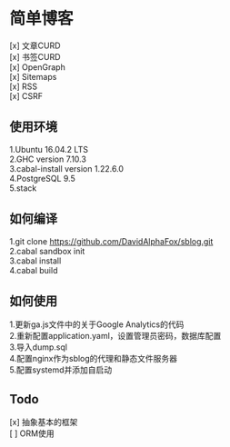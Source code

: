 简单博客
===
 [x] 文章CURD   
 [x] 书签CURD   
 [x] OpenGraph    
 [x] Sitemaps   
 [x] RSS  
 [x] CSRF

使用环境
---
 1.Ubuntu 16.04.2 LTS   
 2.GHC version 7.10.3   
 3.cabal-install version 1.22.6.0   
 4.PostgreSQL 9.5   
 5.stack

如何编译
---
 1.git clone https://github.com/DavidAlphaFox/sblog.git   
 2.cabal sandbox init   
 3.cabal install    
 4.cabal build

如何使用
---
 1.更新ga.js文件中的关于Google Analytics的代码   
 2.重新配置application.yaml，设置管理员密码，数据库配置   
 3.导入dump.sql   
 4.配置nginx作为sblog的代理和静态文件服务器    
 5.配置systemd并添加自启动

Todo
---
  [x] 抽象基本的框架   
  [ ] ORM使用
